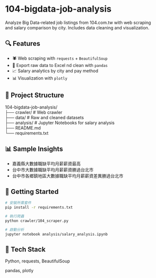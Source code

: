 # 104-bigdata-job-analysis
Analyze Big Data-related job listings from 104.com.tw with web scraping and salary comparison by city. Includes data cleaning and visualization.

## 🔍 Features
- 🕷 Web scraping with `requests` + `BeautifulSoup`
- 📄 Export raw data to Excel nd clean with `pandas`
- 📈 Salary analytics by city and pay method
- 📊 Visualization with `plotly`

## 📁 Project Structure
104-bigdata-job-analysis/  
├── crawler/ # Web crawler  
├── data/ # Raw and cleaned datasets  
├── analysis/ # Jupyter Notebooks for salary analysis    
├── README.md  
└── requirements.txt  

## 📊 Sample Insights
- 嘉義縣大數據職缺平均月薪薪資最高
- 台中市大數據職缺平均月薪薪資勝過台北市
- 台中市各鄉鎮地區大數據職缺平均月薪薪資差異勝過台北市

## 🚀 Getting Started
```bash
# 安裝所需套件
pip install -r requirements.txt

# 執行爬蟲
python crawler/104_scraper.py

# 啟動分析
jupyter notebook analysis/salary_analysis.ipynb

```
## 📌 Tech Stack
Python, requests, BeautifulSoup

pandas, plotly
